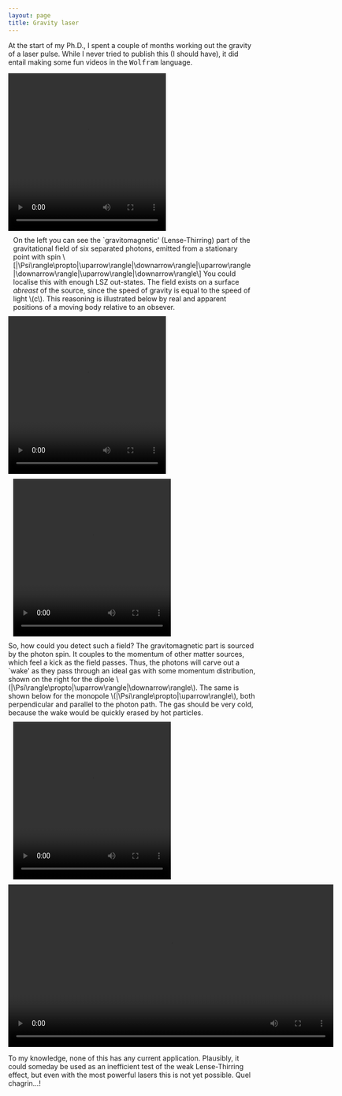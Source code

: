 ```yaml
---
layout: page 
title: Gravity laser 
---
```

<head>
<!--<meta name="viewport" content="width=device-width, initial-scale=1">-->
  <style>

  .row {
    display: flex;
  }

  /* Create two equal columns that sits next to each other */
  .column {
    flex: 50%;
    padding: 10px;
  }
  .column2 {
    flex: 50%;
    padding: 10px;
  }
  </style>
</head>

At the start of my Ph.D., I spent a couple of months working out the gravity of a laser pulse. While I never tried to publish this (I should have), it did entail making some fun videos in the <tt>Wolfram</tt> language.

<div class="row">
  <div class="column" >
    <video width="320" height="320" controls autoplay loop>
      <source src="assets/laser/3.mp4" type="video/mp4">
      Your browser does not support the video tag.
    </video> 
  </div>
  <div class="column2" >
     On the left you can see the `gravitomagnetic' (Lense-Thirring) part of the gravitational field of six separated photons, emitted from a stationary point with spin 
\[|\Psi\rangle\propto|\uparrow\rangle|\downarrow\rangle|\uparrow\rangle|\downarrow\rangle|\uparrow\rangle|\downarrow\rangle\]
You could localise this with enough LSZ out-states.
The field exists on a surface <em>abreast</em> of the source, since the speed of gravity is equal to the speed of light \(c\). This reasoning is illustrated below by real and apparent positions of a moving body relative to an obsever.
  </div>
</div>

<div class="row">
  <div class="column" >
    <video id="home1" width="320" height="320" controls autoplay loop> 
        <source src="assets/laser/1.mp4" /> 
    </video>
  </div>
  <div class="column2" >
    <video id="home2" width="320" height="320" controls autoplay loop> 
        <source src="assets/laser/2.mp4" /> 
    </video>
  </div>
</div>

<div class="row">
  <div class="column" >
   So, how could you detect such a field? The gravitomagnetic part is sourced by the photon spin. It couples to the momentum of other matter sources, which feel a kick as the field passes. Thus, the photons will carve out a `wake' as they pass through an ideal gas with some momentum distribution, shown on the right for the dipole
\(|\Psi\rangle\propto|\uparrow\rangle|\downarrow\rangle\).
The same is shown below for the monopole 
\(|\Psi\rangle\propto|\uparrow\rangle\), both perpendicular and parallel to the photon path.
The gas should be very cold, because the wake would be quickly erased by hot particles.
  </div>
  <div class="column2" >
    <video id="home2" width="320" height="320" controls autoplay loop> 
        <source src="assets/laser/4.mp4" /> 
    </video>
  </div>
</div>


<video id="home1" width="660" height="330" controls autoplay loop> 
    <source src="assets/laser/5.mp4" /> 
</video>

To my knowledge, none of this has any current application. Plausibly, it could someday be used as an inefficient test of the weak Lense-Thirring effect, but even with the most powerful lasers this is not yet possible. Quel chagrin...!
